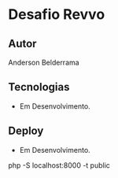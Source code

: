 # Desafio Revvo

## Autor

Anderson Belderrama

## Tecnologias

- Em Desenvolvimento.


## Deploy

- Em Desenvolvimento.




php -S localhost:8000 -t public